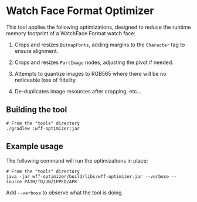 # Watch Face Format Optimizer

This tool applies the following optimizations, designed to reduce the runtime
memory footprint of a WatchFace Format watch face:

1. Crops and resizes `BitmapFonts`, adding margins to the `Character` tag to
   ensure alignment.

2. Crops and resizes `PartImage` nodes, adjusting the pivot if needed.

3. Attempts to quantize images to RGB565 where there will be no noticeable loss
   of fidelity.

4. De-duplicates image resources after cropping, etc...

## Building the tool

```shell
# From the "tools" directory
./gradlew :wff-optimizer:jar
```

## Example usage

The following command will run the optimizations in place:

```shell
# From the "tools" directory
java -jar wff-optimizer/build/libs/wff-optimizer.jar --verbose --source PATH/TO/UNZIPPED/APK
```

Add `--verbose` to observe what the tool is doing.
